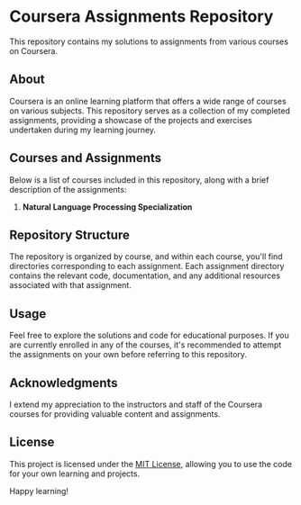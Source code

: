 # Coursera Assignments Repository

This repository contains my solutions to assignments from various courses on Coursera.

## About

Coursera is an online learning platform that offers a wide range of courses on various subjects. This repository serves as a collection of my completed assignments, providing a showcase of the projects and exercises undertaken during my learning journey.

## Courses and Assignments

Below is a list of courses included in this repository, along with a brief description of the assignments:

1. **Natural Language Processing Specialization**

## Repository Structure

The repository is organized by course, and within each course, you'll find directories corresponding to each assignment. Each assignment directory contains the relevant code, documentation, and any additional resources associated with that assignment.

## Usage

Feel free to explore the solutions and code for educational purposes. If you are currently enrolled in any of the courses, it's recommended to attempt the assignments on your own before referring to this repository.

## Acknowledgments

I extend my appreciation to the instructors and staff of the Coursera courses for providing valuable content and assignments.

## License

This project is licensed under the [MIT License](LICENSE), allowing you to use the code for your own learning and projects.

Happy learning!
